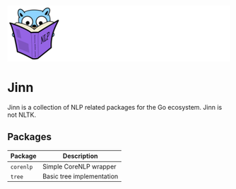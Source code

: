 ![Gopher](gopher.svg)

# Jinn

Jinn is a collection of NLP related packages for the Go ecosystem. Jinn is not NLTK. 

## Packages

| Package      | Description               |
|--------------|---------------------------|
| `corenlp`    | Simple CoreNLP wrapper    |
| `tree`       | Basic tree implementation |
